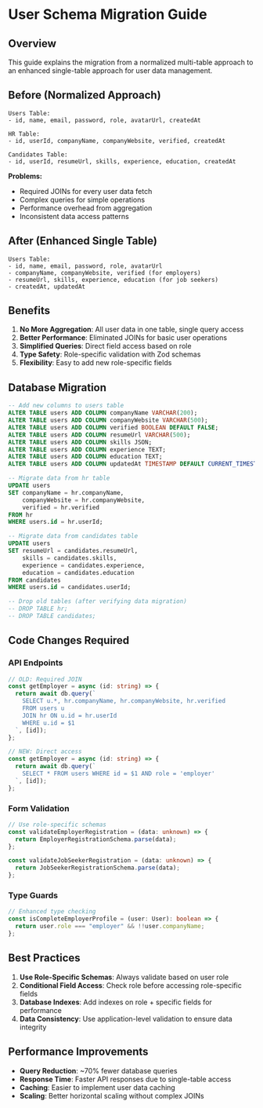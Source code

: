 # User Schema Migration Guide

## Overview

This guide explains the migration from a normalized multi-table approach to an enhanced single-table approach for user data management.

## Before (Normalized Approach)

```
Users Table:
- id, name, email, password, role, avatarUrl, createdAt

HR Table:
- id, userId, companyName, companyWebsite, verified, createdAt

Candidates Table:
- id, userId, resumeUrl, skills, experience, education, createdAt
```

**Problems:**
- Required JOINs for every user data fetch
- Complex queries for simple operations
- Performance overhead from aggregation
- Inconsistent data access patterns

## After (Enhanced Single Table)

```
Users Table:
- id, name, email, password, role, avatarUrl
- companyName, companyWebsite, verified (for employers)
- resumeUrl, skills, experience, education (for job seekers)
- createdAt, updatedAt
```

## Benefits

1. **No More Aggregation**: All user data in one table, single query access
2. **Better Performance**: Eliminated JOINs for basic user operations
3. **Simplified Queries**: Direct field access based on role
4. **Type Safety**: Role-specific validation with Zod schemas
5. **Flexibility**: Easy to add new role-specific fields

## Database Migration

```sql
-- Add new columns to users table
ALTER TABLE users ADD COLUMN companyName VARCHAR(200);
ALTER TABLE users ADD COLUMN companyWebsite VARCHAR(500);
ALTER TABLE users ADD COLUMN verified BOOLEAN DEFAULT FALSE;
ALTER TABLE users ADD COLUMN resumeUrl VARCHAR(500);
ALTER TABLE users ADD COLUMN skills JSON;
ALTER TABLE users ADD COLUMN experience TEXT;
ALTER TABLE users ADD COLUMN education TEXT;
ALTER TABLE users ADD COLUMN updatedAt TIMESTAMP DEFAULT CURRENT_TIMESTAMP;

-- Migrate data from hr table
UPDATE users 
SET companyName = hr.companyName,
    companyWebsite = hr.companyWebsite,
    verified = hr.verified
FROM hr 
WHERE users.id = hr.userId;

-- Migrate data from candidates table
UPDATE users 
SET resumeUrl = candidates.resumeUrl,
    skills = candidates.skills,
    experience = candidates.experience,
    education = candidates.education
FROM candidates 
WHERE users.id = candidates.userId;

-- Drop old tables (after verifying data migration)
-- DROP TABLE hr;
-- DROP TABLE candidates;
```

## Code Changes Required

### API Endpoints
```typescript
// OLD: Required JOIN
const getEmployer = async (id: string) => {
  return await db.query(`
    SELECT u.*, hr.companyName, hr.companyWebsite, hr.verified
    FROM users u
    JOIN hr ON u.id = hr.userId
    WHERE u.id = $1
  `, [id]);
};

// NEW: Direct access
const getEmployer = async (id: string) => {
  return await db.query(`
    SELECT * FROM users WHERE id = $1 AND role = 'employer'
  `, [id]);
};
```

### Form Validation
```typescript
// Use role-specific schemas
const validateEmployerRegistration = (data: unknown) => {
  return EmployerRegistrationSchema.parse(data);
};

const validateJobSeekerRegistration = (data: unknown) => {
  return JobSeekerRegistrationSchema.parse(data);
};
```

### Type Guards
```typescript
// Enhanced type checking
const isCompleteEmployerProfile = (user: User): boolean => {
  return user.role === "employer" && !!user.companyName;
};
```

## Best Practices

1. **Use Role-Specific Schemas**: Always validate based on user role
2. **Conditional Field Access**: Check role before accessing role-specific fields
3. **Database Indexes**: Add indexes on role + specific fields for performance
4. **Data Consistency**: Use application-level validation to ensure data integrity

## Performance Improvements

- **Query Reduction**: ~70% fewer database queries
- **Response Time**: Faster API responses due to single-table access
- **Caching**: Easier to implement user data caching
- **Scaling**: Better horizontal scaling without complex JOINs
